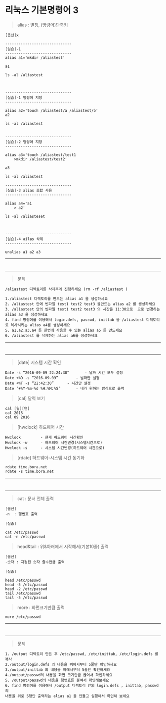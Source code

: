 # 리눅스 기본명령어 3


> alias : 별칭, (명령어)단축키
```
[옵션]x

------------------------------
[실습]-1
------------------------------
alias a1='mkdir /aliastest'

a1

ls -al /aliastest



------------------------------
[실습]-1 명령어 지정
------------------------------

alias a2='touch /aliastest/a /aliastest/b'
a2

ls -al /aliastest


------------------------------
[실습]-2 명령어 지정
------------------------------

alias a3='touch /aliastest/test1
	>mkdir /aliastest/test2'

a3

ls -al /aliastest

------------------------------
[실습]-3 alias 조합 사용
------------------------------

alias a4='a1
	> a2'

ls -al /aliasteset



------------------------------
[실습]-4 ailas 삭제 
------------------------------

unalias a1 a2 a3

```

---
#
---

> 문제
```
/aliastest 디렉토리를 삭제후에 진행하세요 (rm -rf /aliastest )

1./aliastest 디렉토리를 만드는 alias a1 을 생성하세요
2. /aliastest 안에 빈파일 test1 test2 test3 을만드는 alias a2 를 생성하세요
3. /aliastest 안의 빈파일 test1 test2 test3 의 시간을 11:30으로  으로 변경하는 alias a3 을 생성하세요
4. find 명령어를 이용해서 login.defs, passwd, inittab 을 /aliastest 디렉토리로 복사시키는 alias a4를 생성하세요
5. a1,a2,a3,a4 를 한번에 사용할 수 있는 alias a5 를 만드세요
6. /aliastest 를 삭제하는 alias a6를 생성하세요
```
---
#
---


> [date] 시스템 시간 확인	<br>
```
Date -s “2016-09-09 22:24:30”		- 날짜 시간 모두 설정
Date +%D -s “2016-09-09”		- 날짜만 설정
Date +%T -s “22:42:30”		- 시간만 설정
Date ‘+%Y-%m-%d %H:%M:%S’		- 내가 원하는 방식으로 출력
```

> [cal] 달력 보기 <br>

```
cal [월][연]
cal 2015
cal 09 2016
```

> [hwclock] 하드웨어 시간 <br>

```
Hwclock 		- 현재 하드웨어 시간확인
Hwclock -w 		- 하드웨어 시간변경(시스템시간으로)
Hwclock -s 		- 시스템 시간변경(하드웨어 시간으로)
```

> [rdate] 하드웨어-시스템 시간 동기화<br>
```
rdate time.bora.net
rdate -s time.bora.net
```

---
#
---
> cat : 문서 전체 출력 <br>
```
[옵션]
-n  : 행번호 출력

[실습]

cat /etc/passwd
cat -n /etc/passwd

```

> head&tail : 위&아래에서 시작해서(기본10줄) 출력<br>

```
[옵션]
-숫자 : 지정된 숫자 줄수만큼 출력

[실습]

head /etc/passwd
head -5 /etc/passwd 	
head -2 /etc/passwd 
tail /etc/passwd
tail -5 /etc/passwd
```

> more : 화면크기만큼 출력<br>
```
more /etc/passwd
```

---
#
---
> 문제 <br>

```
1. /output 디렉토리 만든 후 /etc/passwd, /etc/inittab, /etc/login.defs 를 복사
2./output/login.defs 의 내용을 위에서부터 5줄만 확인하세요
3./output/inittab 의 내용을 아래서부터 5줄만 확인하세요
4./output/passwd의 내용을 화면 크기만큼 끊어서 확인하세요
5. /output/passwd의 내용을 행번호를 붙여서 확인해보세요
6. find 명령어를 이용해서 /output 디렉토리 안의 login.defs , inittab, passwd의 
내용을 위로 5행만 출력하는 alias a1 을 만들고 실행해서 확인해 보세요
```

